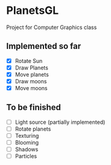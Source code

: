 # PlanetsGL
Project for Computer Graphics class

## Implemented so far
- [x] Rotate Sun
- [x] Draw Planets
- [x] Move planets
- [x] Draw moons
- [x] Move moons

## To be finished
- [ ] Light source (partially implemented)
- [ ] Rotate planets
- [ ] Texturing
- [ ] Blooming
- [ ] Shadows
- [ ] Particles

